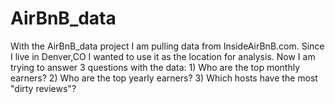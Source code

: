 # AirBnB_data
With the AirBnB_data project I am pulling data from InsideAirBnB.com. Since I live in Denver,CO I wanted to use it as the location for analysis. Now I am trying to answer 3 questions with the data: 1) Who are the top monthly earners? 2) Who are the top yearly earners? 3) Which hosts have the most "dirty reviews"? 

